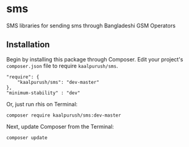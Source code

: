 sms
===

SMS libraries for sending sms through Bangladeshi GSM Operators

## Installation

Begin by installing this package through Composer. Edit your project's `composer.json` file to require `kaalpurush/sms`.

	"require": {
		"kaalpurush/sms": "dev-master"
	},
	"minimum-stability" : "dev"
	
Or, just run rhis on Terminal:

    composer require kaalpurush/sms:dev-master

Next, update Composer from the Terminal:

    composer update
